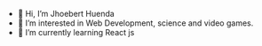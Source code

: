 - 👋 Hi, I’m Jhoebert Huenda
- 👀 I’m interested in Web Development, science and video games.
- 🌱 I’m currently learning React js


